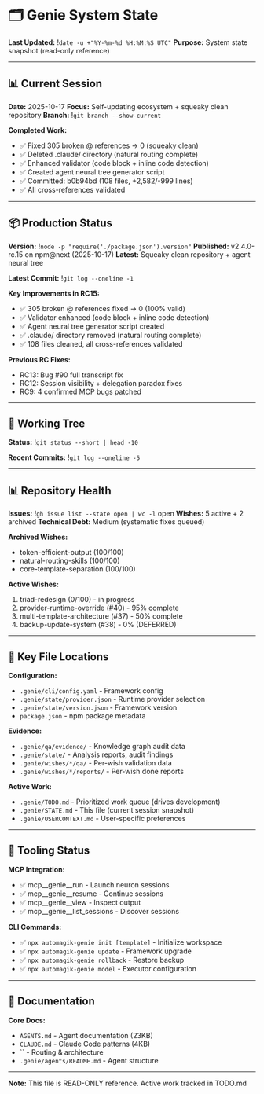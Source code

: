<!--
Triad Validation Metadata
last_updated: !`date -u +"%Y-%m-%dT%H:%M:%SZ"`
last_commit: !`git log -1 --format=%h`
last_version: 2.4.0-rc.15
validation_commands:
  version_exists: test -f package.json && jq -e .version package.json >/dev/null
  state_updated_recently: test $(git log --oneline .genie/STATE.md..HEAD 2>/dev/null | wc -l) -lt 5
  has_version_line: grep -q "Version:" .genie/STATE.md
-->

# 🗂️ Genie System State
**Last Updated:** !`date -u +"%Y-%m-%d %H:%M:%S UTC"`
**Purpose:** System state snapshot (read-only reference)

---

## 📊 Current Session

**Date:** 2025-10-17
**Focus:** Self-updating ecosystem + squeaky clean repository
**Branch:** !`git branch --show-current`

**Completed Work:**
- ✅ Fixed 305 broken @ references → 0 (squeaky clean)
- ✅ Deleted .claude/ directory (natural routing complete)
- ✅ Enhanced validator (code block + inline code detection)
- ✅ Created agent neural tree generator script
- ✅ Committed: b0b94bd (108 files, +2,582/-999 lines)
- ✅ All cross-references validated

---

## 📦 Production Status

**Version:** !`node -p "require('./package.json').version"`
**Published:** v2.4.0-rc.15 on npm@next (2025-10-17)
**Latest:** Squeaky clean repository + agent neural tree

**Latest Commit:** !`git log --oneline -1`

**Key Improvements in RC15:**
- ✅ 305 broken @ references fixed → 0 (100% valid)
- ✅ Validator enhanced (code block + inline code detection)
- ✅ Agent neural tree generator script created
- ✅ .claude/ directory removed (natural routing complete)
- ✅ 108 files cleaned, all cross-references validated

**Previous RC Fixes:**
- RC13: Bug #90 full transcript fix
- RC12: Session visibility + delegation paradox fixes
- RC9: 4 confirmed MCP bugs patched

---

## 🔧 Working Tree

**Status:**
!`git status --short | head -10`

**Recent Commits:**
!`git log --oneline -5`

---

## 📊 Repository Health

**Issues:** !`gh issue list --state open | wc -l` open
**Wishes:** 5 active + 2 archived
**Technical Debt:** Medium (systematic fixes queued)

**Archived Wishes:**
- token-efficient-output (100/100)
- natural-routing-skills (100/100)
- core-template-separation (100/100)

**Active Wishes:**
1. triad-redesign (0/100) - in progress
2. provider-runtime-override (#40) - 95% complete
3. multi-template-architecture (#37) - 50% complete
4. backup-update-system (#38) - 0% (DEFERRED)

---

## 📁 Key File Locations

**Configuration:**
- `.genie/cli/config.yaml` - Framework config
- `.genie/state/provider.json` - Runtime provider selection
- `.genie/state/version.json` - Framework version
- `package.json` - npm package metadata

**Evidence:**
- `.genie/qa/evidence/` - Knowledge graph audit data
- `.genie/state/` - Analysis reports, audit findings
- `.genie/wishes/*/qa/` - Per-wish validation data
- `.genie/wishes/*/reports/` - Per-wish done reports

**Active Work:**
- `.genie/TODO.md` - Prioritized work queue (drives development)
- `.genie/STATE.md` - This file (current session snapshot)
- `.genie/USERCONTEXT.md` - User-specific preferences

---

## 🧰 Tooling Status

**MCP Integration:**
- ✅ mcp__genie__run - Launch neuron sessions
- ✅ mcp__genie__resume - Continue sessions
- ✅ mcp__genie__view - Inspect output
- ✅ mcp__genie__list_sessions - Discover sessions

**CLI Commands:**
- ✅ `npx automagik-genie init [template]` - Initialize workspace
- ✅ `npx automagik-genie update` - Framework upgrade
- ✅ `npx automagik-genie rollback` - Restore backup
- ✅ `npx automagik-genie model` - Executor configuration

---

## 📖 Documentation

**Core Docs:**
- `AGENTS.md` - Agent documentation (23KB)
- `CLAUDE.md` - Claude Code patterns (4KB)
- `` - Routing & architecture
- `.genie/agents/README.md` - Agent structure

---

**Note:** This file is READ-ONLY reference. Active work tracked in TODO.md
